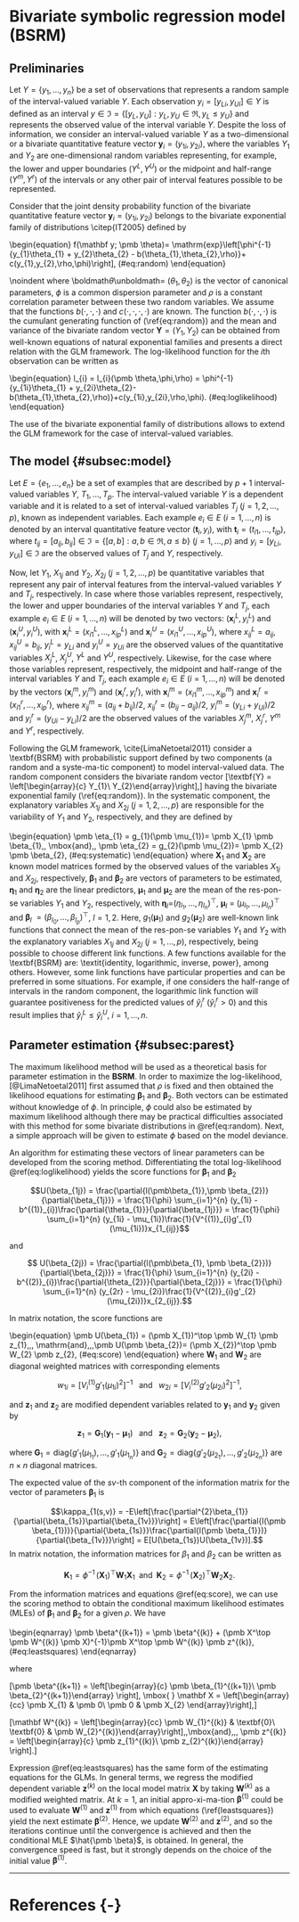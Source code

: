# Bivariate symbolic regression model (BSRM)

## Preliminaries

Let $Y = \{y_1,\ldots,y_n\}$ be a set of observations that represents a random sample of the interval-valued variable $Y$.  Each observation $y_{i} = [y_{Li},y_{Ui}] \in Y$ is defined as an interval $y \in \Im = \{[y_{L},y_{U}] : y_{L}, y_{U} \in \Re, y_{L} \leq y_{U}\}$ and represents the observed value of the interval variable $Y$. Despite the loss of information, we consider an interval-valued variable $Y$ as a two-dimensional or a bivariate  quantitative feature vector $\mathbf y_{i}=(y_{1i},y_{2i})$, where the variables $Y_1$ and $Y_2$ are one-dimensional random variables representing, for example, the lower and upper boundaries $(Y^{L},Y^{U})$ or the midpoint and half-range $(Y^{m},Y^{r})$ of the intervals or any other pair of interval features possible to be represented.

Consider that the joint density probability function of the bivariate quantitative
feature vector $\mathbf y_{i}=(y_{1i},y_{2i})$ belongs to the bivariate exponential family of 
distributions \citep{IT2005} defined by

\begin{equation}
    f(\mathbf y; \pmb \theta)=
    \mathrm{exp}\left[\phi^{-1}\{y_{1}\theta_{1} + y_{2}\theta_{2} -
    b(\theta_{1},\theta_{2},\rho)\}+ c(y_{1},y_{2},\rho,\phi)\right],
    (\#eq:random)
\end{equation}

\noindent where \boldmath$\theta$\unboldmath=
$(\theta_{1},\theta_{2})$ is the vector of canonical parameters, $\phi$ is a common dispersion parameter
and $\rho$ is a constant correlation parameter between these two
random variables. We assume that the functions
$b(\cdot,\cdot,\cdot)$ and $c(\cdot,\cdot, \cdot, \cdot)$ are known.
The function $b(\cdot,\cdot,\cdot)$ is the cumulant generating
function of (\ref{eq:random}) and the mean and variance of the bivariate 
random vector $\mathbf Y=(Y_1, Y_2)$ can be obtained from well-known 
equations of natural exponential families and presents a direct relation with the GLM framework. The log-likelihood function for the $i$th observation can be written as

\begin{equation}
  l_{i} = l_{i}(\pmb \theta,\phi,\rho) =
        \phi^{-1} \{y_{1i}\theta_{1} +                                                                           y_{2i}\theta_{2}-b(\theta_{1},\theta_{2},\rho)\}+c(y_{1i},y_{2i},\rho,\phi).
(\#eq:loglikelihood)
\end{equation}

The use of the bivariate exponential family of distributions allows to extend the GLM framework for the case of interval-valued variables.

## The model {#subsec:model}

Let $E=\{e_1,\ldots,e_n\}$ be a set of examples that are described by
$p+1$ interval-valued variables $Y$, $T_{1},\ldots,T_{p}$. The interval-valued 
variable $Y$ is a dependent variable and it is related to a set of interval-valued 
variables $T_j$ ($j=1,2,\ldots,p$), known as independent variables. Each example
$e_{i}\in E$ ($i=1,\ldots,n$) is denoted by an interval quantitative feature
vector $(\mathbf t_{i},y_{i})$, with $\mathbf t_{i} = (t_{i1},\ldots,t_{ip})$, 
where $t_{ij}=[a_{ij},b_{ij}] \in \Im = \{[a,b]: a, b \in \Re, a \leq b\}$ $(j=1,\ldots,p)$ 
  and $y_{i} = [y_{Li},y_{Ui}] \in \Im$ are the observed values of $T_{j}$ and $Y$, 
respectively. 


Now, let $Y_1$, $X_{1j}$ and $Y_2$, $X_{2j}$ ($j=1,2,\ldots,p$) be quantitative variables 
that represent any pair of interval features from the interval-valued variables $Y$ and $T_{j}$, respectively. In case where those variables represent, respectively, the lower and upper boundaries of the interval variables $Y$ and $T_{j}$,
each example $e_{i} \in E$ ($i=1,\ldots,n$) will be denoted by two vectors: $(\mathbf x^{L}_{i},y^{L}_{i})$ 
and $(\mathbf x^{U}_{i}, y^{U}_{i})$, with $\mathbf x^{L}_{i} =
(x^{L}_{i1}, \ldots, x^{L}_{ip})$ and $\mathbf x^{U}_{i} = (x^{U}_{i1},\ldots,
x^{U}_{ip})$, where $x^{L}_{ij} = a_{ij}$, $x^{U}_{ij} = b_{ij}$, $y^{L}_{i} = y_{Li}$ and $y^{U}_{i} = y_{Ui}$
are the observed values of the quantitative variables $X^{L}_{j}$, $X^{U}_{j}$, $Y^{L}$ and $Y^{U}$, respectively. Likewise, for the case where those variables
represent, respectively, the midpoint and half-range of the interval variables $Y$ and $T_{j}$,
each example $e_{i} \in E$ ($i=1,\ldots,n$) will be denoted by the vectors
$(\mathbf x^{m}_{i}, y^{m}_{i})$ and $(\mathbf x^{r}_{i}, y^{r}_{i})$,
with $\mathbf x^{m}_{i} = (x^{m}_{i1}, \ldots, x^{m}_{ip})$ and $\mathbf x^{r}_{i} = (x^{r}_{i1},\ldots,
x^{r}_{ip})$, where $x^{m}_{ij} = (a_{ij} + b_{ij})/2$, $x^{r}_{ij}=(b_{ij}-a_{ij})/2$, 
$y^{m}_{i}=(y_{Li}+y_{Ui})/2$ and $y^{r}_{i} = (y_{Ui} - y_{Li})/2$ are the observed values of 
the variables $X^{m}_{j}$, $X^{r}_{j}$, $Y^{m}$ and $Y^{r}$, respectively.

Following the GLM framework, \cite{LimaNetoetal2011} consider a \textbf{BSRM} with probabilistic support 
defined by two components (a random and a syste\-ma\-tic component) to model interval-valued data. 
The random component considers the bivariate random vector \[\textbf{Y} = \left[\begin{array}{c}
Y_{1}\\
Y_{2}\end{array}\right],\] having the bivariate exponential family (\ref{eq:random}). 
In the systematic component, the explanatory variables $X_{1j}$ and $X_{2j}$ ($j=1,2,\ldots,p$) 
are responsible for the variability of $Y_{1}$ and $Y_{2}$, respectively, and they are defined by

\begin{equation}
\pmb \eta_{1} = g_{1}(\pmb \mu_{1})= \pmb X_{1} \pmb \beta_{1}\,\, \mbox{and}\,\, \pmb \eta_{2} = g_{2}(\pmb \mu_{2})= \pmb X_{2} \pmb \beta_{2},
(\#eq:systematic)
\end{equation}
where $\pmb X_{1}$ and $\pmb X_{2}$ are known model matrices
formed by the observed values of the variables $X_{1j}$ and $X_{2j}$, 
respectively, $\pmb \beta_{1}$ and $\pmb \beta_{2}$
are vectors of parameters to be estimated,
$\pmb \eta_{1}$ and $\pmb \eta_{2}$ are
the linear predictors, $\pmb \mu_{1}$ and $\pmb \mu_{2}$ 
are the mean of the res\-pon\-se variables $Y_{1}$ and $Y_{2}$, respectively, with
$\pmb \eta_{l}$=$(\eta_{l_{1}},\ldots,
\eta_{l_{n}})^\top,$ $\pmb \mu_{l}$ = $(\mu_{l_{1}},\ldots,
\mu_{l_{n}})^\top$ and $\pmb \beta_{l}$ $=(\beta_{l_{0}},\ldots,\beta_{l_{p}})^\top$, $l = 1,2$. Here, $g_{1}(\pmb \mu_{1}$) and $g_{2}(\pmb \mu_{2}$) 
are well-known link functions that connect the mean of the res\-pon\-se variables $Y_{1}$ and $Y_{2}$ with the explanatory variables $X_{1j}$ and $X_{2j}$ ($j=1,\ldots,p$), respectively, being possible to choose different link functions. 
A few functions available for the \textbf{BSRM} are:
\textit{identity, logarithmic, inverse, power}, among others.
However, some link functions have particular properties and can be preferred
in some situations. For example, if one considers the half-range of intervals in the
random component, the logarithmic link function will guarantee positiveness
for the predicted values of $\hat{y}_{i}^{r}$ ($\hat{y}_{i}^{r} >0$)
and this result implies that $\hat{y}_{i}^{L} \leq \hat{y}_{i}^{U}$, $i = 1, \ldots, n$.

## Parameter estimation {#subsec:parest}

The maximum likelihood method will be used as a theoretical basis for parameter estimation  in the **BSRM**. In order to maximize the log-likelihood, [@LimaNetoetal2011] first assumed that $\rho$ is
fixed and then obtained the likelihood equations for estimating $\pmb \beta_{1}$ and $\pmb \beta_{2}$. Both vectors can be estimated without knowledge of $\phi$. In principle, $\phi$ could also be estimated by maximum likelihood although there may be practical difficulties associated with this method for some bivariate distributions in \@ref(eq:random). Next, a simple approach will be given to estimate $\phi$ based on the model deviance.

An algorithm for estimating these vectors of linear parameters can be 
developed from the scoring method. Differentiating the total log-likelihood 
\@ref(eq:loglikelihood) yields the score functions for $\pmb \beta_{1}$ 
and $\pmb \beta_{2}$ 

$$U(\beta_{1j}) = \frac{\partial{l(\pmb\beta_{1}},\pmb \beta_{2})}{\partial{\beta_{1j}}} = \frac{1}{\phi} \sum_{i=1}^{n} (y_{1i} - b^{(1)}_{i})\frac{\partial{\theta_{1}}}{\partial{\beta_{1j}}} = 
\frac{1}{\phi} \sum_{i=1}^{n} (y_{1i} - \mu_{1i})\frac{1}{V^{(1)}_{i}g'_{1}(\mu_{1i})}x_{1_{ij}}$$


and


$$ U(\beta_{2j}) = \frac{\partial{l(\pmb\beta_{1}, \pmb \beta_{2}})}{\partial{\beta_{2j}}} = \frac{1}{\phi} \sum_{i=1}^{n} (y_{2i} - b^{(2)}_{i})\frac{\partial{\theta_{2}}}{\partial{\beta_{2j}}} = \frac{1}{\phi} \sum_{i=1}^{n} (y_{2r} - \mu_{2i})\frac{1}{V^{(2)}_{i}g'_{2}(\mu_{2i})}x_{2_{ij}}.$$

In matrix notation, the score functions are 

\begin{equation}
\pmb U(\beta_{1}) = (\pmb X_{1})^\top \pmb W_{1} \pmb z_{1}\,\,\,
\mathrm{and}\,\,\,\pmb U(\pmb \beta_{2})= (\pmb X_{2})^\top \pmb W_{2} \pmb z_{2},
(\#eq:score)
\end{equation}
where $\pmb W_{1}$ and $\pmb W_{2}$ are diagonal weighted matrices with corresponding elements

$$w_{1i}=[V^{(1)}_{i}\mbox{}g'_{1}(\mu_{1i})^{2}]^{-1}\,\,\,\mbox{  and  }\,\,\,
w_{2i}=[V^{(2)}_{i}\mbox{}g'_{2}(\mu_{2i})^{2}]^{-1},$$

and $\pmb z_{1}$ and $\pmb z_{2}$ are modified dependent variables related to $\pmb y_{1}$ and
$\pmb y_{2}$ given by

$$\pmb z_{1} = \pmb G_{1}(\pmb y_{1} - \pmb \mu_{1})\,\,\,\mbox{  and  }\,\,\,
\pmb z_{2} = \mathbf G_{2}(\mathbf y_{2} - \pmb \mu_{2}),$$

where $\pmb G_{1} = \mathrm{diag}\{g'_{1}(\mu_{1_{1}}),\ldots,g'_{1}(\mu_{1_{n}})\}$ and $\pmb G_{2} = \mathrm{diag}\{g'_{2}(\mu_{2_{1}}),\ldots,g'_{2}(\mu_{2_{n}})\}$ are $n \times n$ diagonal matrices.

The expected value of the *sv*-th component of the information matrix for the vector of 
parameters $\pmb \beta_{1}$ is


$$\kappa_{1(s,v)} = -E\left[\frac{\partial^{2}\beta_{1}}{\partial{\beta_{1s}}\partial{\beta_{1v}}}\right] = E\left[\frac{\partial{l(\pmb \beta_{1})}}{\partial{\beta_{1s}}}\frac{\partial{l(\pmb \beta_{1}})}{\partial{\beta_{1v}}}\right] = E[U(\beta_{1s})U(\beta_{1v})].$$
In matrix notation, the information matrices for $\beta_{1}$ and
$\beta_{2}$ can be written as


$$\pmb K_{1}=\phi^{-1}\, (\pmb X_{1})^\top \pmb W_{1} \pmb X_{1}\,\,\,\mbox{and}\,\,\,
\pmb K_{2}=\phi^{-1}\, (\pmb X_{2})^\top \pmb W_{2} \pmb X_{2}.$$

From the information matrices and equations \@ref(eq:score), we can use the scoring method to obtain the conditional maximum likelihood estimates (MLEs) of $\pmb \beta_{1}$ and
$\pmb \beta_{2}$ for a given $\rho$. We have

\begin{eqnarray}
\pmb \beta^{(k+1)} = \pmb \beta^{(k)} +  (\pmb X^\top \pmb W^{(k)} \pmb X)^{-1}\pmb X^\top \pmb W^{(k)} \pmb z^{(k)},
(\#eq:leastsquares)
\end{eqnarray}

where

\[\pmb \beta^{(k+1)} = \left[\begin{array}{c} \pmb \beta_{1}^{(k+1)}\\ \pmb \beta_{2}^{(k+1)}\end{array} \right],
\mbox{  } \mathbf X = \left[\begin{array}{cc} \pmb X_{1} & \pmb 0\\ \pmb 0 & \pmb X_{2} \end{array}\right],\]

\[\mathbf W^{(k)} = \left[\begin{array}{cc}
\pmb W_{1}^{(k)} & \textbf{0}\\
\textbf{0} & \pmb W_{2}^{(k)}\end{array}\right]\,\,\mbox{and}\,\,\,
\pmb z^{(k)} = \left[\begin{array}{c}
\pmb z_{1}^{(k)}\\
\pmb z_{2}^{(k)}\end{array} \right].\]


Expression \@ref(eq:leastsquares) has the same form of the estimating equations for the GLMs. In general terms, we regress the modified dependent  variable $\mathbf z^{(k)}$ on the local model matrix $\pmb X$ by taking $\pmb W^{(k)}$ as a modified weighted matrix. At $k = 1$, an initial appro\-xi\-ma\-tion
$\pmb \beta^{(1)}$ could be used to evaluate $\pmb W^{(1)}$ and $\pmb z^{(1)}$ from which equations (\ref{leastsquares}) yield the next estimate $\pmb \beta^{(2)}$. Hence, we update $\pmb W^{(2)}$ and $\pmb z^{(2)}$, and so the iterations continue until the convergence is achieved and then the conditional MLE $\hat{\pmb \beta}$, is obtained. In general, the convergence speed is fast, but it strongly depends on the choice of the initial value $\pmb \beta^{(1)}$.

---
# References {-}
